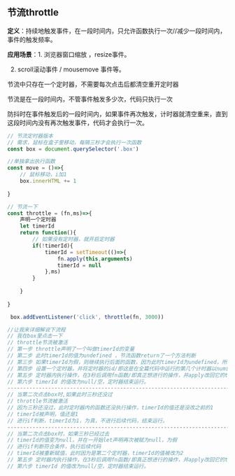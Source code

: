 ## 节流throttle

**定义**：持续地触发事件，在一段时间内，只允许函数执行一次//减少一段时间内，事件的触发频率。

**应用场景**：1. 浏览器窗口缩放 ，resize事件。

2. scroll滚动事件 / mousemove 事件等。

节流中只存在一个定时器，不需要每次点击后都清空重开定时器

节流是在一段时间内，不管事件触发多少次，代码只执行一次

防抖时在事件触发后的一段时间内，如果事件再次触发，计时器就清空重来，直到这段时间内没有再次触发事件，代码才会执行一次。

```js
// 节流定时器版本
// 需求，鼠标在盒子里移动，每隔三秒才会执行一次函数
const box = document.querySelector('.box')

//单独拿出执行函数
const move = ()=>{
    // 鼠标移动，i加1
    box.innerHTML += 1
    
}

// 节流一下
const throttle = (fn,ms)=>{
    声明一个定时器
    let timerId
    return function(){
        // 如果没有定时器，就开启定时器
        if(!timerId){
            timerId = setTimeout(()=>{
                fn.apply(this,arguments)
                timerId = null
            },ms)
        }
        
    }
    
}

 box.addEventListener('click', throttle(fn, 3000))

//让我来详细解说下流程
// 我在box里点击一下
// throttle节流被激活
// 第一步 throttle声明了一个叫做timerId的变量
// 第二步 此时timerId的值为undefined ，节流函数return了一个方法判断
// 第三步 如果timerId为假，则继续执行后面的函数，因为此时timerId为undefined，所以为假，符合条件继续执行。
// 第四步 设置一个定时器，并将定时器的id/即这是在全篇代码中运行的第几个计时器以num的形式返回一个数字给timerId,此时timerId = 1
// 第五步 定时器内执行操作，在3秒后调用fn函数/即真正想进行的操作，并apply改回它的this指向为事件源，以伪数组arguments的形式接收参数
// 第六步 timerId 的值改为null/空，定时器结束运行。  
-----------------------------------------------------------------------------------
// 当第二次点击box时,如果此时三秒还没过
// throttle节流被激活
// 因为三秒还没过，此时定时器内的函数还没执行操作，timerId的值还是没改之前的1 
// timerId被声明，值还是1 
// 进行if判断，timerId为1，为真，不进行后续代码，结束运行。
-----------------------------------------------------------------------------------
// 当第二次点击box时，如果三秒已经过去 
// timerId的值变为null，并在一开始let声明再次被赋为null，为假
// 进行if判断符合条件，执行后续代码
// timerId被重新赋值，此时因为是第二个定时器，timerId的值被改为2
// 第五步 定时器内执行操作，在3秒后调用fn函数/即真正想进行的操作，并apply改回它的this指向为事件源，以伪数组arguments的形式接收参数
// 第六步 timerId 的值改为null/空，定时器结束运行。  
```

